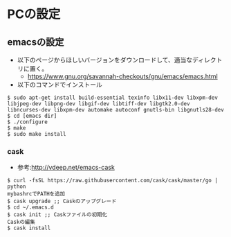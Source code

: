 # PCの設定

## emacsの設定
* 以下のページからほしいバージョンをダウンロードして、適当なディレクトリに置く。
  * https://www.gnu.org/savannah-checkouts/gnu/emacs/emacs.html
* 以下のコマンドでインストール
```
$ sudo apt-get install build-essential texinfo libx11-dev libxpm-dev libjpeg-dev libpng-dev libgif-dev libtiff-dev libgtk2.0-dev libncurses-dev libxpm-dev automake autoconf gnutls-bin libgnutls28-dev
$ cd [emacs dir]
$ ./configure
$ make
$ sudo make install
```

### cask
* 参考:http://vdeep.net/emacs-cask

```
$ curl -fsSL https://raw.githubusercontent.com/cask/cask/master/go | python
mybashrcでPATHを追加
$ cask upgrade ;; Caskのアップグレード
$ cd ~/.emacs.d
$ cask init ;; Caskファイルの初期化
Caskの編集
$ cask install
```



